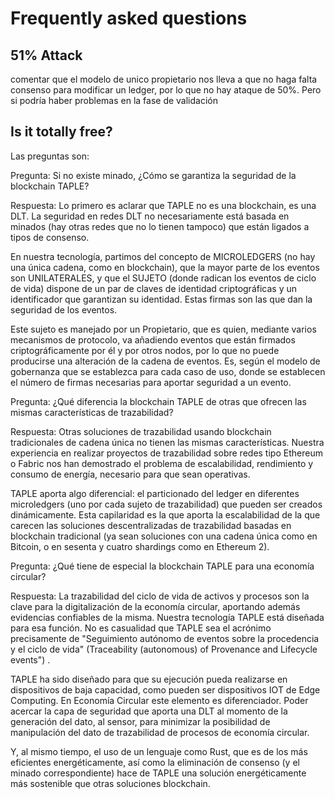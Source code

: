 # Frequently asked questions

<!--
## Hardware requirements
-->

<!--
## Security

### Que algoritmo de consenso usamos?
hacer referencia a discover/taple#ledger-single-ownership-model
-->

## 51% Attack
comentar que el modelo de unico propietario nos lleva a que no haga falta consenso para modificar un ledger, por lo que no hay ataque de 50%. Pero si podría haber problemas en la fase de validación

## Is it totally free?

Las preguntas son:

Pregunta: Si no existe minado, ¿Cómo se garantiza la seguridad de la blockchain TAPLE?

Respuesta: Lo primero es aclarar que TAPLE no es una blockchain, es una DLT. La seguridad en redes DLT no necesariamente está basada en minados (hay otras redes que no lo tienen tampoco) que están ligados a tipos de consenso.

En nuestra tecnología, partimos del concepto de MICROLEDGERS (no hay una única cadena, como en blockchain), que la mayor parte de los eventos son UNILATERALES, y que el SUJETO (donde radican los eventos de ciclo de vida) dispone de un par de claves de identidad criptográficas y un identificador que garantizan su identidad. Estas firmas son las que dan la seguridad de los eventos.

Este sujeto es manejado por un Propietario, que es quien, mediante varios mecanismos de protocolo, va añadiendo eventos que están firmados criptográficamente por él y por otros nodos, por lo que no puede producirse una alteración de la cadena de eventos. Es, según el modelo de gobernanza que se establezca para cada caso de uso, donde se establecen el número de firmas necesarias para aportar seguridad a un evento.

 

Pregunta: ¿Qué diferencia la blockchain TAPLE de otras que ofrecen las mismas características de trazabilidad?

Respuesta: Otras soluciones de trazabilidad usando blockchain tradicionales de cadena única no tienen las mismas características. Nuestra experiencia en realizar proyectos de trazabilidad sobre redes tipo Ethereum o Fabric nos han demostrado el problema de escalabilidad, rendimiento y consumo de energía, necesario para que sean operativas.

TAPLE aporta algo diferencial: el particionado del ledger en diferentes microledgers (uno por cada sujeto de trazabilidad) que pueden ser creados dinámicamente. Esta capilaridad es la que aporta la escalabilidad de la que carecen las soluciones descentralizadas de trazabilidad basadas en blockchain tradicional (ya sean soluciones con una cadena única como en Bitcoin, o en sesenta y cuatro shardings como en Ethereum 2).

 

Pregunta: ¿Qué tiene de especial la blockchain TAPLE para una economía circular?

Respuesta: La trazabilidad del ciclo de vida de activos y procesos son la clave para la digitalización de la economía circular, aportando además evidencias confiables de la misma. Nuestra tecnología TAPLE está diseñada para esa función. No es casualidad que TAPLE sea el acrónimo precisamente de "Seguimiento autónomo de eventos sobre la procedencia y el ciclo de vida" (Traceability (autonomous) of Provenance and Lifecycle events") .

TAPLE ha sido diseñado para que su ejecución pueda realizarse en dispositivos de baja capacidad, como pueden ser dispositivos IOT de Edge Computing. En Economía Circular este elemento es diferenciador. Poder acercar la capa de seguridad que aporta una DLT al momento de la generación del dato, al sensor, para minimizar la posibilidad de manipulación del dato de trazabilidad de procesos de economía circular. 

Y, al mismo tiempo, el uso de un lenguaje como Rust, que es de los más eficientes energéticamente, así como la eliminación de consenso (y el minado correspondiente) hace de TAPLE una solución energéticamente más sostenible que otras soluciones blockchain.

